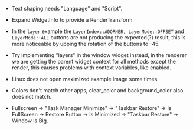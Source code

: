 * Text shaping needs "Language" and "Script".
* Expand WidgetInfo to provide a RenderTransform.

* In the `layer` example the `LayerIndex::ADORNER, LayerMode::OFFSET` and `LayerMode::ALL` buttons are not producing the expected(?) result, this is more noticeable by upping the rotation of the buttons to -45.

* Try implementing "layers" in the window widget instead, in the renderer we are getting the parent widget context for all methods
except the render, this causes problems with context variables, like enabled.

* Linux does not open maximized example image some times.
* Colors don't match other apps, clear_color and background_color also does not match.

* Fullscreen -> "Task Manager Minimize" -> "Taskbar Restore" -> Is FullScreen -> Restore Button -> Is Minimized -> "Taskbar Restore" -> Window Is Big.